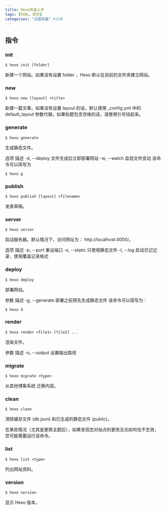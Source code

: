 ```yaml
---
title: Hexo快速上手
tags: [科技, 网页]
categories: "云服务器" #分类
---
```


## 指令
### init
```
$ hexo init [folder]
```
新建一个网站。如果没有设置 folder ，Hexo 默认在目前的文件夹建立网站。

### new
```
$ hexo new [layout] <title>
```

新建一篇文章。如果没有设置 layout 的话，默认使用 _config.yml 中的 default_layout 参数代替。如果标题包含空格的话，请使用引号括起来。

### generate

```
$ hexo generate
```

生成静态文件。

选项    描述
-d, --deploy    文件生成后立即部署网站
-w, --watch    监视文件变动
该命令可以简写为
```
$ hexo g
```

### publish
```
$ hexo publish [layout] <filename>
```

发表草稿。

### server
```
$ hexo server
```

启动服务器。默认情况下，访问网址为： http://localhost:4000/。

选项    描述
-p, --port    重设端口
-s, --static    只使用静态文件
-l, --log    启动日记记录，使用覆盖记录格式

### deploy
```
$ hexo deploy
```

部署网站。

参数    描述
-g, --generate    部署之前预先生成静态文件
该命令可以简写为：
```
$ hexo d
```

### render
```
$ hexo render <file1> [file2] ...
```

渲染文件。

参数    描述
-o, --output    设置输出路径

### migrate
```
$ hexo migrate <type>
```

从其他博客系统 迁移内容。

### clean
```
$ hexo clean
```

清除缓存文件 (db.json) 和已生成的静态文件 (public)。

在某些情况（尤其是更换主题后），如果发现您对站点的更改无论如何也不生效，您可能需要运行该命令。

### list
```
$ hexo list <type>
```

列出网站资料。

### version
```
$ hexo version
```

显示 Hexo 版本。
